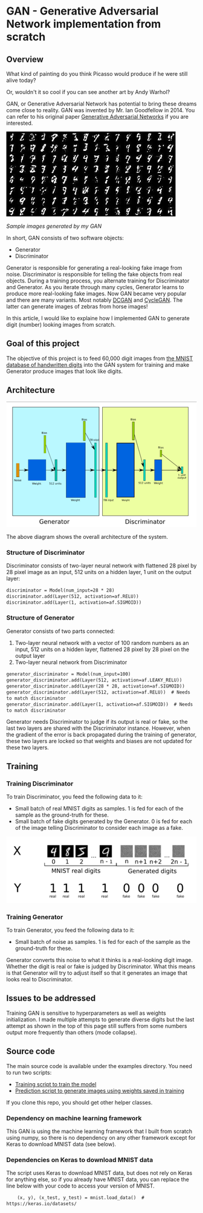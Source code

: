 # GAN - Generative Adversarial Network implementation from scratch

## Overview
What kind of painting do you think Picasso would produce if he were still alive today?

Or, wouldn't it so cool if you can see another art by Andy Warhol?

GAN, or Generative Adversarial Network has potential to bring these dreams come close to reality.
GAN was invented by Mr. Ian Goodfellow in 2014.  You can refer to his original paper [Generative Adversarial Networks](https://arxiv.org/abs/1406.2661) if you are interested.

![Sample Images](https://github.com/hideyukiinada/ml/blob/master/assets/images/mnist-gan-example.jpg)

_Sample images generated by my GAN_

In short, GAN consists of two software objects:
* Generator
* Discriminator

Generator is responsible for generating a real-looking fake image from noise.
Discriminator is responsible for telling the fake objects from real objects.
During a training process, you alternate training for Discriminator and Generator.  As you iterate through many cycles, Generator learns to produce more real-looking fake images.
Now GAN became very popular and there are many variants.  Most notably [DCGAN](https://arxiv.org/abs/1511.06434) and [CycleGAN](https://junyanz.github.io/CycleGAN/).  The latter can generate images of zebras from horse images!

In this article, I would like to explaine how I implemented GAN to generate digit (number) looking images from scratch.

## Goal of this project
The objective of this project is to feed 60,000 digit images from [the MNIST database
of handwritten digits](http://yann.lecun.com/exdb/mnist/) into the GAN system for training and make Generator produce images that look like digits.

## Architecture
![Sample Images](https://github.com/hideyukiinada/ml/blob/master/assets/images/gan_architecture.png)

The above diagram shows the overall architecture of the system.

### Structure of Discriminator
Discriminator consists of two-layer neural network with flattened 28 pixel by 28 pixel image as an input, 512 units on a hidden layer, 1 unit on the output layer:
```
discriminator = Model(num_input=28 * 28)
discriminator.add(Layer(512, activation=af.RELU))
discriminator.add(Layer(1, activation=af.SIGMOID))
```

### Structure of Generator
Generator consists of two parts connected:
  1. Two-layer neural network with a vector of 100 random numbers as an input, 512 units on a hidden layer, flattened 28 pixel by 28 pixel on the output layer
  2. Two-layer neural network from Discriminator
  
```
generator_discriminator = Model(num_input=100)
generator_discriminator.add(Layer(512, activation=af.LEAKY_RELU))
generator_discriminator.add(Layer(28 * 28, activation=af.SIGMOID))
generator_discriminator.add(Layer(512, activation=af.RELU))  # Needs to match discriminator
generator_discriminator.add(Layer(1, activation=af.SIGMOID))  # Needs to match discriminator
```
Generator needs Discriminator to judge if its output is real or fake, so the last two layers are shared with the Discriminator instance.  However, when the gradient of the error is back propagated during the training of generator, these two layers are locked so that weights and biases are not updated for these two layers.


## Training
### Training Discriminator
To train Discriminator, you feed the following data to it:
* Small batch of real MNIST digits as samples.  1 is fed for each of the sample as the ground-truth for these.
* Small batch of fake digits generated by the Generator.  0 is fed for each of the image telling Discriminator to consider each image as a fake.

![Sample Images](https://github.com/hideyukiinada/ml/blob/master/assets/images/discriminator_input.png)

### Training Generator
To train Generator, you feed the following data to it:
* Small batch of noise as samples.  1 is fed for each of the sample as the ground-truth for these. 

Generator converts this noise to what it thinks is a real-looking digit image. Whether the digit is real or fake is judged by Discriminator. What this means is that Generator will try to adjust itself so that it generates an image that looks real to Discriminator. 

## Issues to be addressed
Training GAN is sensitive to hyperparameters as well as weights initialization.  I made multiple attempts to generate diverse digits but the last attempt as shown in the top of this page still suffers from some numbers output more frequently than others (mode collapse).

## Source code
The main source code is available under the examples directory.  You need to run two scripts:
  * [Training script to train the model](https://github.com/hideyukiinada/ml/blob/master/examples/neural_network_mnist_gan_example)
  * [Prediction script to generate images using weights saved in training](https://github.com/hideyukiinada/ml/blob/master/examples/neural_network_mnist_gan_predict_example)

If you clone this repo, you should get other helper classes.

### Dependency on machine learning framework
This GAN is using the machine learning framework that I built from scratch using numpy, so there is no dependency on any other framework except for Keras to download MNIST data (see below).

### Dependencies on Keras to download MNIST data
The script uses Keras to download MNIST data, but does not rely on Keras for anything else, so if you already have MNIST data, you can replace the line below with your code to access your version of MNIST.
```
    (x, y), (x_test, y_test) = mnist.load_data()  # https://keras.io/datasets/
```


